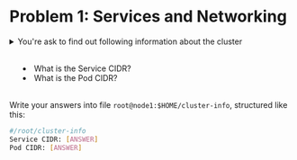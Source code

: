 # Problem 1: Services and Networking

<details>
<summary>
You're ask to find out following information about the cluster
<br><br>

- What is the Service CIDR?
- What is the Pod CIDR?
<br><br>

Write your answers into file `root@node1:$HOME/cluster-info`, structured like this:

```sh
#/root/cluster-info
Service CIDR: [ANSWER]
Pod CIDR: [ANSWER]
```
</summary>

\* Service CIDR 참고: https://kubernetes.io/docs/reference/command-line-tools-reference/kube-apiserver/

\* Pod CIDR 참고: https://kubernetes.io/docs/reference/command-line-tools-reference/kube-controller-manager/

```sh
# Service CIDR
$ cat /etc/kubernetes/manifests/kube-apiserver.yaml | yq .spec.containers[0].command | grep service-cluster-ip-range

# Pod CIDR
$ cat /etc/kubernetes/manifests/kube-controller-manager.yaml | yq .spec.containers[0].command | grep cluster-cidr
```

```sh
$ cat <<EOF > /root/cluster-info
Service CIDR: 10.96.0.0/12
Pod CIDR: 172.16.0.0/16
```

</details>
